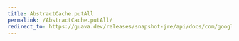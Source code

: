 ```yaml
---
title: AbstractCache.putAll
permalink: /AbstractCache.putAll/
redirect_to: https://guava.dev/releases/snapshot-jre/api/docs/com/google/common/cache/AbstractCache.html#putAll-java.util.Map-
---
```

